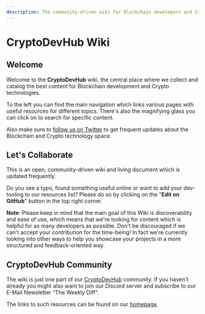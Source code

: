 ```yaml
---
description: The community-driven wiki for Blockchain developers and Crypto technologists.
---
```


# CryptoDevHub Wiki

## Welcome

Welcome to the **CryptoDevHub** wiki, the central place where we collect and catalog the best content for Blockchain development and Crypto technologies.

To the left you can find the main navigation which links various pages with useful resources for different topics. There's also the magnifying glass you can click on to search for specific content.

Also make sure to [follow us on Twitter](https://twitter.com/cryptodevhub) to get frequent updates about the Blockchain and Crypto technology space.

## Let's Collaborate

This is an open, community-driven wiki and living document which is updated frequently.

Do you see a typo, found something useful online or want to add your dev-tooling to our resources list? Please do so by clicking on the "**Edit on GitHub**" button in the top right corner.

**Note**: Please keep in mind that the main goal of this Wiki is discoverability and ease of use, which means that we're looking for content which is helpful for as many developers as possible. Don't be discouraged if we can't accept your contribution for the time-being! In fact we're currently looking into other ways to help you showcase your projects in a more structured and feedback-oriented way.

## CryptoDevHub Community

The wiki is just one part of our [CryptoDevHub](https://cryptodevhub.io) community. If you haven't already you might also want to join our Discord server and subscribe to our E-Mail Newsletter "The Weekly Diff".

The links to such resources can be found on our [homepage](https://cryptodevhub.io).

